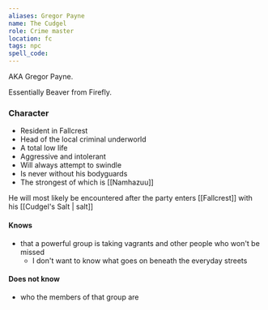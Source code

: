```yaml
---
aliases: Gregor Payne
name: The Cudgel
role: Crime master
location: fc
tags: npc
spell_code:
---
```


AKA Gregor Payne.

Essentially Beaver from Firefly.

### Character
- Resident in Fallcrest
- Head of the local criminal underworld
- A total low life
- Aggressive and intolerant
- Will always attempt to swindle
- Is never without his bodyguards
- The strongest of which is [[Namhazuu]]

He will most likely be encountered after the party enters [[Fallcrest]] with his [[Cudgel's Salt | salt]]


#### Knows
- that a powerful group is taking vagrants and other people who won't be missed
	- I don't want to know what goes on beneath the everyday streets
#### Does not know
- who the members of that group are